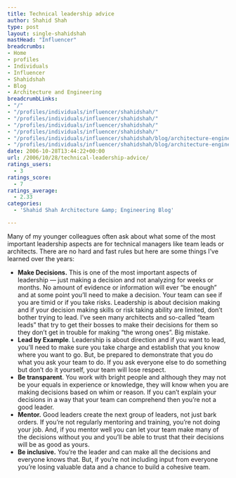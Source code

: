 ```yaml
---
title: Technical leadership advice
author: Shahid Shah
type: post
layout: single-shahidshah
mastHead: "Influencer"
breadcrumbs:
- Home
- profiles
- Individuals
- Influencer
- Shahidshah
- Blog
- Architecture and Engineering
breadcrumbLinks:
- "/"
- "/profiles/individuals/influencer/shahidshah/"
- "/profiles/individuals/influencer/shahidshah/"
- "/profiles/individuals/influencer/shahidshah/"
- "/profiles/individuals/influencer/shahidshah/"
- "/profiles/individuals/influencer/shahidshah/blog/architecture-engineering/"
- "/profiles/individuals/influencer/shahidshah/blog/architecture-engineering/"
date: 2006-10-28T13:44:22+00:00
url: /2006/10/28/technical-leadership-advice/
ratings_users:
  - 3
ratings_score:
  - 7
ratings_average:
  - 2.33
categories:
  - 'Shahid Shah Architecture &amp; Engineering Blog'

---
```

Many of my younger colleagues often ask about what some of the most important leadership aspects are for technical managers like team leads or architects. There are no hard and fast rules but here are some things I&#8217;ve learned over the years:

  * **Make Decisions.** This is one of the most important aspects of leadership &#8212; just making a decision and not analyzing for weeks or months. No amount of evidence or information will ever &#8220;be enough&#8221; and at some point you&#8217;ll need to make a decision. Your team can see if you are timid or if you take risks. Leadership is about decision making and if your decision making skills or risk taking ability are limited, don&#8217;t bother trying to lead. I&#8217;ve seen many architects and so-called &#8220;team leads&#8221; that try to get their bosses to make their decisions for them so they don&#8217;t get in trouble for making &#8220;the wrong ones&#8221;. Big mistake.
  * **Lead by Example**. Leadership is about direction and if you want to lead, you&#8217;ll need to make sure you take charge and establish that you know where you want to go. But, be prepared to demonstrate that you do what you ask your team to do. If you ask everyone else to do something but don&#8217;t do it yourself, your team will lose respect.
  * **Be transparent**. You work with bright people and although they may not be your equals in experience or knowledge, they will know when you are making decisions based on whim or reason. If you can&#8217;t explain your decisions in a way that your team can comprehend then you&#8217;re not a good leader.
  * **Mentor.** Good leaders create the next group of leaders, not just bark orders. If you&#8217;re not regularly mentoring and training, you&#8217;re not doing your job. And, if you mentor well you can let your team make many of the decisions without you and you&#8217;ll be able to trust that their decisions will be as good as yours.
  * **Be inclusive.** You&#8217;re the leader and can make all the decisions and everyone knows that. But, if you&#8217;re not including input from everyone you&#8217;re losing valuable data and a chance to build a cohesive team.